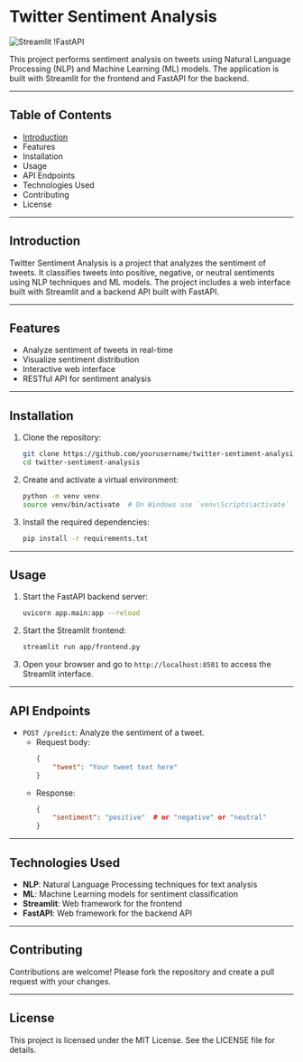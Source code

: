 # Twitter Sentiment Analysis

![Streamlit](https://streamlit.io/brand) !FastAPI

This project performs sentiment analysis on tweets using Natural Language Processing (NLP) and Machine Learning (ML) models. The application is built with Streamlit for the frontend and FastAPI for the backend.

---

## Table of Contents
- [Introduction](#introduction)
- Features
- Installation
- Usage
- API Endpoints
- Technologies Used
- Contributing
- License

---

## Introduction
Twitter Sentiment Analysis is a project that analyzes the sentiment of tweets. It classifies tweets into positive, negative, or neutral sentiments using NLP techniques and ML models. The project includes a web interface built with Streamlit and a backend API built with FastAPI.

---

## Features
- Analyze sentiment of tweets in real-time
- Visualize sentiment distribution
- Interactive web interface
- RESTful API for sentiment analysis

---

## Installation
1. Clone the repository:
    ```bash
    git clone https://github.com/yourusername/twitter-sentiment-analysis.git
    cd twitter-sentiment-analysis
    ```

2. Create and activate a virtual environment:
    ```bash
    python -m venv venv
    source venv/bin/activate  # On Windows use `venv\Scripts\activate`
    ```

3. Install the required dependencies:
    ```bash
    pip install -r requirements.txt
    ```

---

## Usage
1. Start the FastAPI backend server:
    ```bash
    uvicorn app.main:app --reload
    ```

2. Start the Streamlit frontend:
    ```bash
    streamlit run app/frontend.py
    ```

3. Open your browser and go to `http://localhost:8501` to access the Streamlit interface.

---

## API Endpoints
- `POST /predict`: Analyze the sentiment of a tweet.
    - Request body:
        ```json
        {
            "tweet": "Your tweet text here"
        }
        ```
    - Response:
        ```json
        {
            "sentiment": "positive"  # or "negative" or "neutral"
        }
        ```

---

## Technologies Used
- **NLP**: Natural Language Processing techniques for text analysis
- **ML**: Machine Learning models for sentiment classification
- **Streamlit**: Web framework for the frontend
- **FastAPI**: Web framework for the backend API

---

## Contributing
Contributions are welcome! Please fork the repository and create a pull request with your changes.

---

## License
This project is licensed under the MIT License. See the LICENSE file for details.
